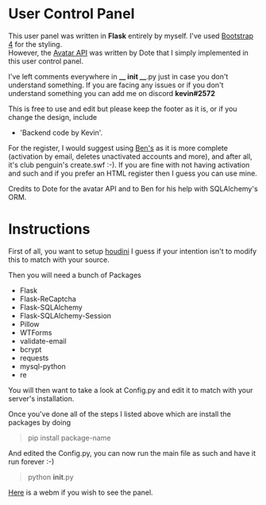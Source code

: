 # User Control Panel

This user panel was written in **Flask** entirely by myself. I've used [Bootstrap 4](https://getbootstrap.com/docs/4.0/getting-started/introduction/) for the styling.  
However, the [Avatar API](https://github.com/Times-0/Avatar/blob/master/Avatar.py) was written by Dote  that I simply implemented in this user control panel.  

I've left comments everywhere in **__ init __**.py  just in case you don't understand something. If you are facing any issues or if you don't understand something you can add me on discord **kevin#2572**  
  
This is free to use and edit but please keep the footer as it is, or if you change the design, include  
- 'Backend code by Kevin'.  
  
For the register, I would suggest using [Ben's](https://gist.github.com/ketnipz/048740d381b454e95afe910fb112ef53)  as it is more complete (activation by email, deletes unactivated accounts and more), and after all, it's  club penguin's create.swf :-). If you are fine with not having activation and such and if you prefer an HTML register then I guess you can use mine.  
  
Credits to Dote for the avatar API and to Ben for his help with SQLAlchemy's ORM.

# Instructions

First of all, you want to setup [houdini](https://github.com/Solero/Houdini) I guess if your intention isn't to modify this to match with your source.

Then you will need a bunch of Packages
- Flask
- Flask-ReCaptcha
- Flask-SQLAlchemy
- Flask-SQLAlchemy-Session
- Pillow
- WTForms
- validate-email
- bcrypt
- requests
- mysql-python
- re

You will then want to take a look at Config.py and edit it to match with your server's installation.

Once you've done all of the steps I listed above which are install the packages by doing
> pip install package-name

And edited the Config.py, you can now run the main file as such and have it run forever :-)
>python __init__.py

[Here](https://i.succ.in/Wuvxjodv.webm) is a webm if you wish to see the panel.
